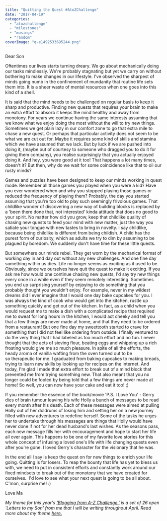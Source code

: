 ```yaml
---
title: "Quitting the Quest #AtoZChallenge"
date: "2017-04-19"
categories: 
  - "atozchallenge"
  - "milestones"
  - "musings"
  - "random"
coverImage: "q-e1492533695244.png"
---
```


Dear Son

Oftentimes our lives starts turning dreary. We go about mechanically doing our tasks mindlessly. We're probably stagnating but yet we carry on without bothering to make changes in our lifestyle. I've observed the sharpest of minds going numb in the confinement of mundanity that routine life sets them into. It is a sheer waste of mental resources when one goes into this kind of a shell.

It is said that the mind needs to be challenged on regular basis to keep it sharp and productive. Finding new quests that requires your brain to make an extra effort to absorb it keeps the mind healthy and away from monotony. For years we continue having the same interests assuming that we know what we enjoy doing the most without the will to try new things. Sometimes we get plain lazy in our comfort zone to go that extra mile to chase a new quest. Or perhaps that particular activity does not seem to be what we are cut out for. Maybe it requires some kind of skills and stamina which we have assumed that we lack. But by luck if we are pushed into doing it, (maybe out of courtesy to someone who dragged you to do it for giving them company), you realise surprisingly that you actually enjoyed doing it. And hey, you were good at it too! That happens a lot many times, doesn't it? But then, why do we wait for some coincidence like that to oil our rusty minds?

Games and puzzles have been designed to keep our minds working in quest mode. Remember all those games you played when you were a kid? Have you ever wondered when and why you stopped playing those games or reduced the frequency of playing them? Probably, the day you started assuming that you're too old to play such seemingly frivolous games. That childlike wonder of discovering a new way of building blocks is replaced by a 'been there done that, not interested' kinda attitude that does no good to your spirit. No matter how old you grow, keep that childlike quality of chasing new quests to feed your mind with new matter, just the way you satiate your tongue with new tastes to bring in novelty. I say childlike, because being childlike is different from being childish. A child has the purest form of curiosity, which as adults we try to dim by assuming to be plagued by boredom. We suddenly don't have time for these little quests.

But somewhere our minds rebel. They get worn by the mechanical format of working day in and day out without any new challenges. And one fine day something within us dies. Life no longer seems as exciting as it used to be. Obviously, since we ourselves have quit the quest to make it exciting. If you ask me how would one continue chasing new quests, I'd say try new things every once in a while even if they seem remotely interesting. Sometimes you end up surprising yourself by enjoying to do something that you probably thought you wouldn't enjoy. For example, never in my wildest dreams did I ever imagine that I would one day bake cupcakes for you. I was always the kind of cook who would get into the kitchen, rustle up something quickly and get out of the kitchen. In fact, as a child when you would request me to make a dish with a complicated recipe that required me to sweat for long hours in the kitchen, I would act cheeky and tell you that a few things are never made at home, and that they need to be ordered from a restaurant! But one fine day my sweettooth started to crave for something that I did not feel like ordering from outside. I finally ventured to do the very thing that I had labeled as too much effort and no fun. I never thought that the acts of sieving flour, beating eggs and whipping up a rich frosting would give me so much pleasure. In spite of all the efforts, the heady aroma of vanilla wafting from the oven turned out to be so therapeutic for me. I graduated from baking cupcakes to making breads, trying to learn new skills by looking up for recipes on the internet. And today, I'm glad I made that extra effort to break out of a mind block that prevented me from trying something new. That also meant that you no longer could be fooled by being told that a few things are never made at home! So well, you can now have your cake and eat it too! ;)

If you remember the essence of the book/movie 'P.S. I Love You' - Gerry dies of brain tumour leaving his wife Holly a bunch of messages to be read every month after his death. Each of these messages were aimed at pulling Holly out of her doldrums of losing him and setting her on a new journey filled with new adventures to redefine herself. Some of the tasks he urges her to undertake through his messages are things that Holly would have never done if not for her dead husband's last wishes. As the seasons pass, each new message fills her with encouragement and hope to start her life all over again. This happens to be one of my favorite love stories for this whole concept of infusing a loved one's life with life changing quests even after you're gone. I loved Gerry's character for the visionary that he was.

In the end all I say is keep the quest on for new things to enrich your life going. Quitting is for losers. To reap the bounty that life has yet to bless us with, we need to put in consistent efforts and constantly work around our fixed mindsets to break out of the monotony that we have created for ourselves.  I'd love to see what your next quest is going to be all about. C'mon, surprise me! :)

Love Ma

_My theme for this year's ['Blogging from A-Z Challenge,'](http://www.a-to-zchallenge.com/) is a set of 26 open 'Letters to my Son' from me that I will be writing throughout April. Read more about my theme [here.](http://ifsbutsandsetcs.com/2017/03/theme-reveal-atozchallenge-2017-letters-to-my-son/)_
